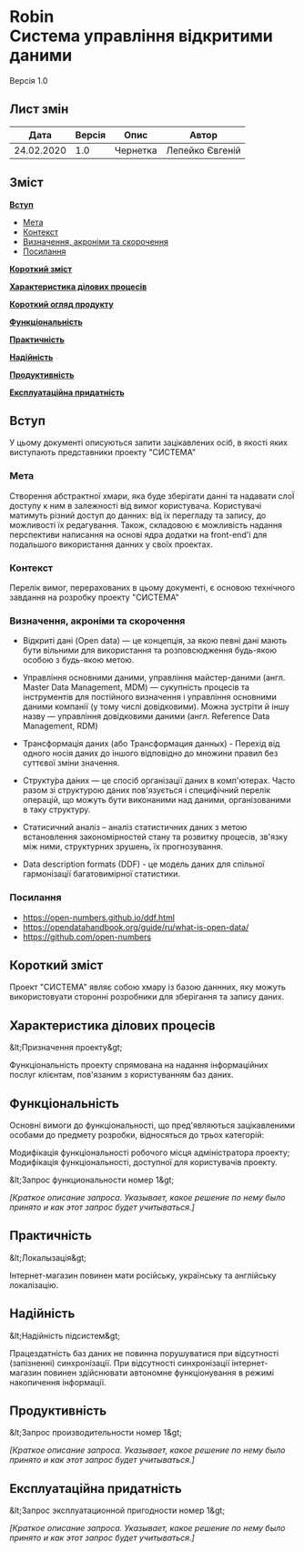 #  Robin <br/> Система управління відкритими даними
Версія 1.0

## Лист змін
| Дата | Версія | Опис | Автор |
| --- | --- | --- | --- |
| 24.02.2020 | 1.0 | Чернетка | Лепейко Євгеній |

## Зміст

**[Вступ](#intro)**
*   [Мета](#intro-goal)
*   [Контекст](#context)
*   [Визначення, акроніми та скорочення](#intro-words)
*   [Посилання](#intro-links)

**[Короткий зміст](#content)** <br/>

**[Характеристика ділових процесів](#characteristic)** <br/>

**[Короткий огляд продукту](#overview)** <br/>

**[Функціональність](#functionality)** <br/>

**[Практичність](#practicality)** <br/>

**[Надійність](#reliability)** <br/>

**[Продуктивність](#productivity)** <br/>

**[Експлуатаційна придатність](#suitability)** <br/>


## <a name="intro"></a> Вступ


У цьому документі описуються запити зацікавлених осіб, в якості яких виступають представники проекту "СИСТЕМА"

### <a name="intro-goal"></a> Мета

Створення абстрактної хмари, яка буде зберігати данні та надавати слоЇ доступу к ним в залежності від вимог користувача. Користувачі матимуть різний доступ до данних: від їх перегладу та запису, до можливості їх редагування. Також, складовою є можливість надання перспективи написання на основі ядра додатки на front-end'і для подальшого використання данних у своїх проектах.

### <a name="intro-context"></a> Контекст

Перелік вимог, перерахованих в цьому документі, є основою технічного завдання на розробку проекту "СИСТЕМА"

### <a name="intro-words"></a> Визначення, акроніми та скорочення

* Відкриті дані (Open data) — це концепція, за якою певні дані мають бути вільними для використання та розповсюдження будь-якою особою з будь-якою метою.

* Управління основними даними, управління майстер-даними (англ. Master Data Management, MDM) — сукупність процесів та інструментів для постійного визначення і управління основними даними компанії (у тому числі довідковими). Можна зустріти й іншу назву — управління довідковими даними (англ. Reference Data Management, RDM)
* Трансформація даних (або Трансформация данных) - Перехід від одного носія даних до іншого відповідно до множини правил без суттєвої зміни значення.

* Структу́ра да́них — це спосіб організації даних в комп'ютерах. Часто разом зі структурою даних пов'язується і специфічний перелік операцій, що можуть бути виконаними над даними, організованими в таку структуру.

* Статисичний аналіз  – аналіз статистичних даних з метою встановлення закономірностей стану та розвитку процесів, зв'язку між ними, структурних зрушень, їх прогнозування.

* Data description formats (DDF) - це модель даних для спільної гармонізації багатовимірної статистики.

### <a name="intro-links"></a> Посилання

* https://open-numbers.github.io/ddf.html
* https://opendatahandbook.org/guide/ru/what-is-open-data/
* https://github.com/open-numbers

## <a name="content"></a> Короткий зміст

Проект "СИСТЕМА" являє собою хмару із базою даннних, яку можуть використовуати сторонні розробники для зберігання та запису даних.

## <a name="characteristic"></a> Характеристика ділових процесів


\&lt;Призначення проекту\&gt;

Функціональність проекту спрямована на надання інформаційних послуг клієнтам, пов'язаним з користуванням баз даних.


## <a name="functionality"></a> Функціональність

Основні вимоги до функціональності, що пред'являються зацікавленими особами до предмету розробки, відносяться до трьох категорій:

Модифікація функціональності робочого місця адміністратора проекту;
Модифікація функціональності, доступної для користувачів проекту.

\&lt;Запрос функциональности номер 1\&gt;

_[Краткое описание запроса. Указывает, какое решение по нему было принято и как этот запрос будет учитываться.]_

## <a name="practicality"></a> Практичність

\&lt;Локалызація\&gt;

Інтернет-магазин повинен мати російську, українську та англійську локалізацію.

## <a name="reliability"></a> Надійність

\&lt;Надійність підсистем\&gt;

Працездатність баз даних не повинна порушуватися при відсутності (запізненні) синхронізації. При відсутності синхронізації інтернет-магазин повинен здійснювати автономне функціонування в режимі накопичення інформації.

## <a name="productivity"></a> Продуктивність

\&lt;Запрос производительности номер 1\&gt;

_[Краткое описание запроса. Указывает, какое решение по нему было принято и как этот запрос будет учитываться.]_

## <a name="suitability"></a> Експлуатаційна придатність

\&lt;Запрос эксплуатационной пригодности номер 1\&gt;

_[Краткое описание запроса. Указывает, какое решение по нему было принято и как этот запрос будет учитываться.]_

